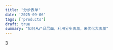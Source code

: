```yaml
---
title: '分步表单'
date: '2025-09-06'
tags: ['products']
draft: true
summary: "如何从产品层面，利用分步表单，来优化大表单"
---
```


3